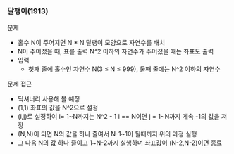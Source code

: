 ### 달팽이(1913)

문제
- 홀수 N이 주어지면 N * N 달팽이 모양으로 자연수를 배치
- N이 주어졌을 때, 표를 출력 N^2 이하의 자연수가 주어졌을 때는 좌표도 출력
- 입력
    - 첫째 줄에 홀수인 자연수 N(3 ≤ N ≤ 999), 둘째 줄에는 N^2 이하의 자연수

문제 접근
- 딕셔너리 사용해 볼 예정
- (1,1) 좌표의 값을 N^2으로 설정
- (i,j)로 설정하여 i= 1~N까지는 N^2 - 1 i == N이면 j = 1~N까지 계속 -1의 값을 저장
- (N,N)이 되면 N의 값을 하나 줄여서 N-1~1이 될때까지 위의 과정 실행
- 그 다음 N의 값 하나 줄이고 1~N-2까지 실행하며 좌표값이 (N-2,N-2)이면 종료